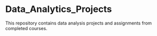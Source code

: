 # Data_Analytics_Projects

This repository contains data analysis projects and assignments from completed courses.

